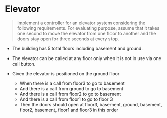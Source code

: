 # Elevator

> Implement a controller for an elevator system considering the following requirements. For evaluating purpose, assume that it takes one second to move the elevator from one floor to another and the doors stay open for three seconds at every stop.

- The building has 5 total floors including basement and ground.
- The elevator can be called at any floor only when it is not in use via one call button.

- Given the elevator is positioned on the ground floor
  - When there is a call from floor3 to go to basement
  - And there is a call from ground to go to basement
  - And there is a call from floor2 to go to basement
  - And there is a call from floor1 to go to floor 3
  - Then the doors should open at floor3, basement, ground, basement, floor2, basement, floor1 and floor3 in this order

